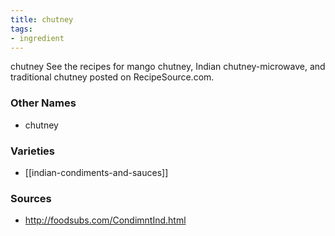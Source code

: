 ```yaml
---
title: chutney
tags:
- ingredient
---
```

chutney See the recipes for mango chutney, Indian chutney-microwave, and traditional chutney posted on RecipeSource.com.

### Other Names

* chutney

### Varieties

* [[indian-condiments-and-sauces]]

### Sources
* http://foodsubs.com/CondimntInd.html
